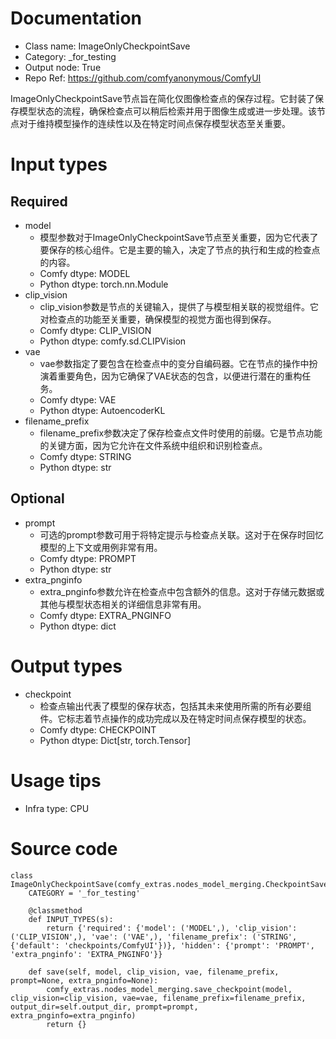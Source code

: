 # Documentation
- Class name: ImageOnlyCheckpointSave
- Category: _for_testing
- Output node: True
- Repo Ref: https://github.com/comfyanonymous/ComfyUI

ImageOnlyCheckpointSave节点旨在简化仅图像检查点的保存过程。它封装了保存模型状态的流程，确保检查点可以稍后检索并用于图像生成或进一步处理。该节点对于维持模型操作的连续性以及在特定时间点保存模型状态至关重要。

# Input types
## Required
- model
    - 模型参数对于ImageOnlyCheckpointSave节点至关重要，因为它代表了要保存的核心组件。它是主要的输入，决定了节点的执行和生成的检查点的内容。
    - Comfy dtype: MODEL
    - Python dtype: torch.nn.Module
- clip_vision
    - clip_vision参数是节点的关键输入，提供了与模型相关联的视觉组件。它对检查点的功能至关重要，确保模型的视觉方面也得到保存。
    - Comfy dtype: CLIP_VISION
    - Python dtype: comfy.sd.CLIPVision
- vae
    - vae参数指定了要包含在检查点中的变分自编码器。它在节点的操作中扮演着重要角色，因为它确保了VAE状态的包含，以便进行潜在的重构任务。
    - Comfy dtype: VAE
    - Python dtype: AutoencoderKL
- filename_prefix
    - filename_prefix参数决定了保存检查点文件时使用的前缀。它是节点功能的关键方面，因为它允许在文件系统中组织和识别检查点。
    - Comfy dtype: STRING
    - Python dtype: str
## Optional
- prompt
    - 可选的prompt参数可用于将特定提示与检查点关联。这对于在保存时回忆模型的上下文或用例非常有用。
    - Comfy dtype: PROMPT
    - Python dtype: str
- extra_pnginfo
    - extra_pnginfo参数允许在检查点中包含额外的信息。这对于存储元数据或其他与模型状态相关的详细信息非常有用。
    - Comfy dtype: EXTRA_PNGINFO
    - Python dtype: dict

# Output types
- checkpoint
    - 检查点输出代表了模型的保存状态，包括其未来使用所需的所有必要组件。它标志着节点操作的成功完成以及在特定时间点保存模型的状态。
    - Comfy dtype: CHECKPOINT
    - Python dtype: Dict[str, torch.Tensor]

# Usage tips
- Infra type: CPU

# Source code
```
class ImageOnlyCheckpointSave(comfy_extras.nodes_model_merging.CheckpointSave):
    CATEGORY = '_for_testing'

    @classmethod
    def INPUT_TYPES(s):
        return {'required': {'model': ('MODEL',), 'clip_vision': ('CLIP_VISION',), 'vae': ('VAE',), 'filename_prefix': ('STRING', {'default': 'checkpoints/ComfyUI'})}, 'hidden': {'prompt': 'PROMPT', 'extra_pnginfo': 'EXTRA_PNGINFO'}}

    def save(self, model, clip_vision, vae, filename_prefix, prompt=None, extra_pnginfo=None):
        comfy_extras.nodes_model_merging.save_checkpoint(model, clip_vision=clip_vision, vae=vae, filename_prefix=filename_prefix, output_dir=self.output_dir, prompt=prompt, extra_pnginfo=extra_pnginfo)
        return {}
```